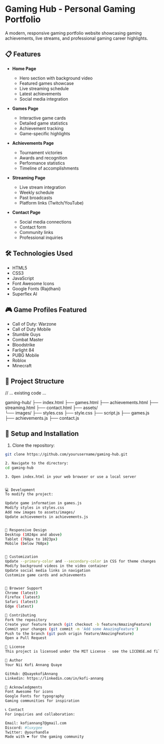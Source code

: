 # Gaming Hub - Personal Gaming Portfolio

A modern, responsive gaming portfolio website showcasing gaming achievements, live streams, and professional gaming career highlights.

## 📋 Features

- **Home Page**
  - Hero section with background video
  - Featured games showcase
  - Live streaming schedule
  - Latest achievements
  - Social media integration

- **Games Page**
  - Interactive game cards
  - Detailed game statistics
  - Achievement tracking
  - Game-specific highlights

- **Achievements Page**
  - Tournament victories
  - Awards and recognition
  - Performance statistics
  - Timeline of accomplishments

- **Streaming Page**
  - Live stream integration
  - Weekly schedule
  - Past broadcasts
  - Platform links (Twitch/YouTube)

- **Contact Page**
  - Social media connections
  - Contact form
  - Community links
  - Professional inquiries

## 🛠️ Technologies Used

- HTML5
- CSS3
- JavaScript
- Font Awesome Icons
- Google Fonts (Rajdhani)
- Superflex AI

## 🎮 Game Profiles Featured

- Call of Duty: Warzone
- Call of Duty Mobile
- Stumble Guys
- Combat Master
- Bloodstrike
- Farlight 84
- PUBG Mobile
- Roblox
- Minecraft

## 🎯 Project Structure

// ... existing code ...

gaming-hub/ 
    ├── index.html 
    ├── games.html
    ├── achievements.html 
    ├── streaming.html 
    ├── contact.html 
    ├── assets/  
       └── images/ 
    ├── styles.css 
    ├── style.css 
    ├── script.js 
    ├── games.js 
    ├── achievements.js 
    ├── contact.js



## 🚀 Setup and Installation

1. Clone the repository:
```bash
git clone https://github.com/yourusername/gaming-hub.git

2. Navigate to the directory:
cd gaming-hub

3. Open index.html in your web browser or use a local server


💻 Development
To modify the project:

Update game information in games.js
Modify styles in styles.css
Add new images to assets/images/
Update achievements in achievements.js


📱 Responsive Design
Desktop (1024px and above)
Tablet (768px to 1023px)
Mobile (below 768px)


🎨 Customization
Update --primary-color and --secondary-color in CSS for theme changes
Modify background videos in the video container
Update social media links in navigation
Customize game cards and achievements


🔧 Browser Support
Chrome (latest)
Firefox (latest)
Safari (latest)
Edge (latest)

📝 Contributing
Fork the repository
Create your feature branch (git checkout -b feature/AmazingFeature)
Commit your changes (git commit -m 'Add some AmazingFeature')
Push to the branch (git push origin feature/AmazingFeature)
Open a Pull Request

📄 License
This project is licensed under the MIT License - see the LICENSE.md file for details

👤 Author
Your Nii Kofi Annang Quaye

GitHub: @QuayekofiAnnang
Linkedin: https://linkedin.com/in/kofi-annang

🙏 Acknowledgments
Font Awesome for icons
Google Fonts for typography
Gaming communities for inspiration

📞 Contact
For inquiries and collaboration:

Email: kofiannang7@gmail.com
Discord: #luxygee
Twitter: @yourhandle
Made with ❤️ for the gaming community

